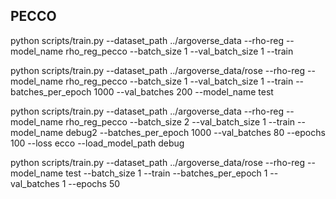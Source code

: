 ## PECCO
python scripts/train.py --dataset_path ../argoverse_data --rho-reg --model_name rho_reg_pecco --batch_size 1 --val_batch_size 1 --train

python scripts/train.py --dataset_path ../argoverse_data/rose --rho-reg --model_name rho_reg_pecco --batch_size 1 --val_batch_size 1 --train --batches_per_epoch 1000 --val_batches 200 --model_name test

python scripts/train.py --dataset_path ../argoverse_data --rho-reg --model_name rho_reg_pecco --batch_size 2 --val_batch_size 1 --train --model_name debug2 --batches_per_epoch 1000 --val_batches 80 --epochs 100 --loss ecco --load_model_path debug

python scripts/train.py --dataset_path ../argoverse_data/rose --rho-reg --model_name test --batch_size 1 --train --batches_per_epoch 1 --val_batches 1 --epochs 50

